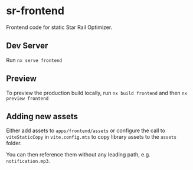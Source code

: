 # sr-frontend

Frontend code for static Star Rail Optimizer.

## Dev Server

Run `nx serve frontend`

## Preview

To preview the production build locally, run `nx build frontend` and then `nx preview frontend`

## Adding new assets

Either add assets to `apps/frontend/assets` or configure the call to `viteStaticCopy` in `vite.config.mts` to copy library assets to the `assets` folder.

You can then reference them without any leading path, e.g. `notification.mp3`.
